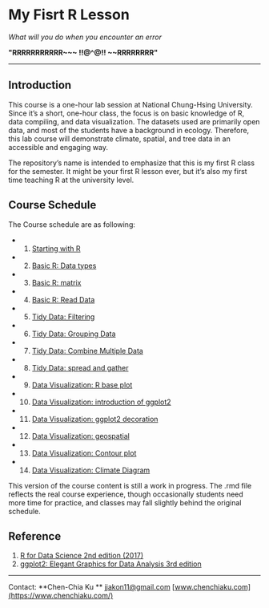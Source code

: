 # My Fisrt R Lesson

*What will you do when you encounter an error*  

**"RRRRRRRRRRR~~~ !!@^@!! ~~RRRRRRRR"** 

***
## Introduction

This course is a one-hour lab session at National Chung-Hsing University. Since it’s a short, one-hour class, the focus is on basic knowledge of R, data compiling, and data visualization. The datasets used are primarily open data, and most of the students have a background in ecology. Therefore, this lab course will demonstrate climate, spatial, and tree data in an accessible and engaging way.

The repository’s name is intended to emphasize that this is my first R class for the semester. It might be your first R lesson ever, but it’s also my first time teaching R at the university level.

## Course Schedule

The Course schedule are as following: 

-   1. [Starting with R](https://github.com/jjakon11/R_MyFisrtLesson/blob/main/R/1_StartingWithR.Rmd)
-   2. [Basic R: Data types](https://github.com/jjakon11/R_MyFisrtLesson/blob/main/R/2_BasicR_DataTypes.Rmd)
-   3. [Basic R: matrix](https://github.com/jjakon11/R_MyFisrtLesson/blob/main/R/3_BasicR_Matrix.Rmd)
-   4. [Basic R: Read Data](https://github.com/jjakon11/R_MyFisrtLesson/blob/main/R/4_BasicR_ReadData.Rmd)
-   5. [Tidy Data: Filtering](https://github.com/jjakon11/R_MyFisrtLesson/blob/main/R/5_DataTidy_Filtering.Rmd)
-   6. [Tidy Data: Grouping Data](https://github.com/jjakon11/R_MyFisrtLesson/blob/main/R/6_DataTidy_Grouping.Rmd)
-   7. [Tidy Data: Combine Multiple Data](https://github.com/jjakon11/R_MyFisrtLesson/blob/main/R/7_DataTidy_BindMultipleData.Rmd)
-   8. [Tidy Data: spread and gather](https://github.com/jjakon11/R_MyFisrtLesson/blob/main/R/8_DataTidy_Fat%26ThinData.Rmd)
-   9. [Data Visualization: R base plot](https://github.com/jjakon11/R_MyFisrtLesson/blob/main/R/9_DataVisualize_RbasePlot.Rmd)
-   10. [Data Visualization: introduction of ggplot2](https://github.com/jjakon11/R_MyFisrtLesson/blob/main/R/10_DataVisualize_ggplot2.Rmd)
-   11. [Data Visualization: ggplot2 decoration](https://github.com/jjakon11/R_MyFisrtLesson/blob/main/R/11_DataVisualize_ggTheme.Rmd)
-   12. [Data Visualization: geospatial](https://github.com/jjakon11/R_MyFisrtLesson/blob/main/R/12_DataVisualize_geospatial.Rmd)
-   13. [Data Visualization: Contour plot](https://github.com/jjakon11/R_MyFisrtLesson/blob/main/R/13_DataVisualize_Coutour.Rmd)
-   14. [Data Visualization: Climate Diagram](https://github.com/jjakon11/R_MyFisrtLesson/blob/main/R/14_DataVisualize_ClimateDiagram.Rmd)

This version of the course content is still a work in progress. The .rmd file reflects the real course experience, though occasionally students need more time for practice, and classes may fall slightly behind the original schedule.

## Reference

1. [R for Data Science 2nd edition (2017)](https://r4ds.had.co.nz/)
2. [ggplot2: Elegant Graphics for Data Analysis 3rd edition](https://ggplot2-book.org/#preface-3e)


***

Contact: 
**Chen-Chia Ku **
jjakon11@gmail.com
[www.chenchiaku.com](https://www.chenchiaku.com/)



